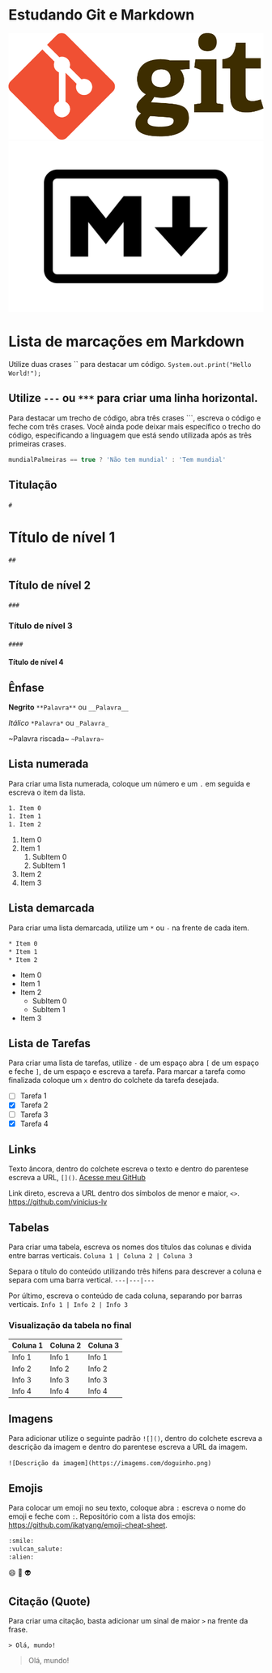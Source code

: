 # Estudando Git e Markdown
![Logo do Git](Git-Logo.png) 
![Logo da Linguagem Markdown](Markdown-Logo.png)

# Lista de marcações em Markdown 
Utilize duas crases `` para destacar um código.
`System.out.print("Hello World!");`

Utilize `---` ou `***` para criar uma linha horizontal.
---

Para destacar um trecho de código, abra três crases ```, escreva o código e feche com três crases. Você ainda pode deixar mais específico o trecho do código, especificando a linguagem que está sendo utilizada após as três primeiras crases.

```javascript
mundialPalmeiras == true ? 'Não tem mundial' : 'Tem mundial'
```

## Titulação
`#`
# Título de nível 1
`##` 
## Título de nível 2
`###`
### Título de nível 3
`####`
#### Título de nível 4

## Ênfase
**Negrito**
`**Palavra**` ou `__Palavra__`

*Itálico*
`*Palavra*` ou `_Palavra_`

~Palavra riscada~
`~Palavra~`

## Lista numerada
Para criar uma lista numerada, coloque um número e um `.` em seguida e escreva o item da lista.

```
1. Item 0
1. Item 1
1. Item 2
```

1. Item 0
1. Item 1
   1. SubItem 0
   1. SubItem 1
1. Item 2
1. Item 3

## Lista demarcada
Para criar uma lista demarcada, utilize um `*` ou `-` na frente de cada item.

```
* Item 0
* Item 1
* Item 2
```

* Item 0
* Item 1
* Item 2
   * SubItem 0
   * SubItem 1
* Item 3

## Lista de Tarefas
Para criar uma lista de tarefas, utilize `-` de um espaço abra `[` de um espaço e feche `]`, de um espaço e escreva a tarefa. Para marcar a tarefa como finalizada coloque um `x` dentro do colchete da tarefa desejada.


- [ ] Tarefa 1
- [x] Tarefa 2
- [ ] Tarefa 3
- [x] Tarefa 4

## Links
Texto âncora, dentro do colchete escreva o texto e dentro do parentese escreva a URL, `[]()`.
[Acesse meu GitHub](https://github.com/vinicius-lv)

Link direto, escreva a URL dentro dos símbolos de menor e maior, `<>`.
<https://github.com/vinicius-lv>

## Tabelas
Para criar uma tabela, escreva os nomes dos títulos das colunas e divida entre barras verticais.
`Coluna 1 | Coluna 2 | Coluna 3`

Separa o título do conteúdo utilizando três hifens para descrever a coluna e separa com uma barra vertical.
`---|---|---`

Por último, escreva o conteúdo de cada coluna, separando por barras verticais.
`Info 1 | Info 2 | Info 3`

### Visualização da tabela no final
Coluna 1 | Coluna 2 | Coluna 3
---|---|---
Info 1 | Info 1 | Info 1
Info 2 | Info 2 | Info 2
Info 3 | Info 3 | Info 3
Info 4 | Info 4 | Info 4

## Imagens
Para adicionar utilize o seguinte padrão `![]()`, dentro do colchete escreva a descrição da imagem e dentro do parentese escreva a URL da imagem.

`![Descrição da imagem](https://imagems.com/doguinho.png)`

## Emojis
Para colocar um emoji no seu texto, coloque abra `:` escreva o nome do emoji e feche com `:`.
Repositório com a lista dos emojis: <https://github.com/ikatyang/emoji-cheat-sheet>.

```
:smile:
:vulcan_salute:
:alien:
```
:smile:
:vulcan_salute:
:alien:

## Citação (Quote)
Para criar uma citação, basta adicionar um sinal de maior `>` na frente da frase.

```
> Olá, mundo!
```

> Olá, mundo!